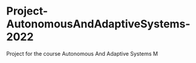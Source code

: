 # Project-AutonomousAndAdaptiveSystems-2022

Project for the course Autonomous And Adaptive Systems M